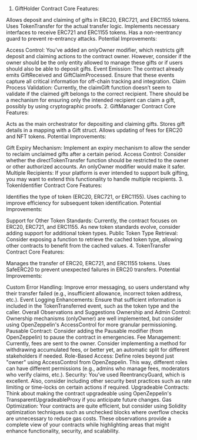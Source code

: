 1. GiftHolder Contract
Core Features:

Allows deposit and claiming of gifts in ERC20, ERC721, and ERC1155 tokens.
Uses TokenTransfer for the actual transfer logic.
Implements necessary interfaces to receive ERC721 and ERC1155 tokens.
Has a non-reentrancy guard to prevent re-entrancy attacks.
Potential Improvements:

Access Control: You’ve added an onlyOwner modifier, which restricts gift deposit and claiming actions to the contract owner. However, consider if the owner should be the only entity allowed to manage these gifts or if users should also be able to deposit gifts.
Event Emission: The contract already emits GiftReceived and GiftClaimProcessed. Ensure that these events capture all critical information for off-chain tracking and integration.
Claim Process Validation: Currently, the claimGift function doesn’t seem to validate if the claimed gift belongs to the correct recipient. There should be a mechanism for ensuring only the intended recipient can claim a gift, possibly by using cryptographic proofs.
2. GiftManager Contract
Core Features:

Acts as the main orchestrator for depositing and claiming gifts.
Stores gift details in a mapping with a Gift struct.
Allows updating of fees for ERC20 and NFT tokens.
Potential Improvements:

Gift Expiry Mechanism: Implement an expiry mechanism to allow the sender to reclaim unclaimed gifts after a certain period.
Access Control: Consider whether the directTokenTransfer function should be restricted to the owner or other authorized accounts. An onlyOwner modifier would make it safer.
Multiple Recipients: If your platform is ever intended to support bulk gifting, you may want to extend this functionality to handle multiple recipients.
3. TokenIdentifier Contract
Core Features:

Identifies the type of token (ERC20, ERC721, or ERC1155).
Uses caching to improve efficiency for subsequent token identification.
Potential Improvements:

Support for Other Token Standards: Currently, the contract focuses on ERC20, ERC721, and ERC1155. As new token standards evolve, consider adding support for additional token types.
Public Token Type Retrieval: Consider exposing a function to retrieve the cached token type, allowing other contracts to benefit from the cached values.
4. TokenTransfer Contract
Core Features:

Manages the transfer of ERC20, ERC721, and ERC1155 tokens.
Uses SafeERC20 to prevent unexpected failures in ERC20 transfers.
Potential Improvements:

Custom Error Handling: Improve error messaging, so users understand why their transfer failed (e.g., insufficient allowance, incorrect token address, etc.).
Event Logging Enhancements: Ensure that sufficient information is included in the TokenTransferred event, such as the token type and the caller.
Overall Observations and Suggestions
Ownership and Admin Control: Ownership mechanisms (onlyOwner) are well implemented, but consider using OpenZeppelin's AccessControl for more granular permissioning.
Pausable Contract: Consider adding the Pausable modifier (from OpenZeppelin) to pause the contract in emergencies.
Fee Management: Currently, fees are sent to the owner. Consider implementing a method for withdrawing accumulated fees, or better yet, an automatic split for different stakeholders if needed.
Role-Based Access: Define roles beyond just "owner" using AccessControl from OpenZeppelin. This way, different roles can have different permissions (e.g., admins who manage fees, moderators who verify claims, etc.).
Security: You’ve used ReentrancyGuard, which is excellent. Also, consider including other security best practices such as rate limiting or time-locks on certain actions if required.
Upgradeable Contracts: Think about making the contract upgradeable using OpenZeppelin's TransparentUpgradeableProxy if you anticipate future changes.
Gas Optimization: Your contracts are quite efficient, but consider using Solidity optimization techniques such as unchecked blocks where overflow checks are unnecessary to reduce gas costs.
These observations provide a complete view of your contracts while highlighting areas that might enhance functionality, security, and scalability.